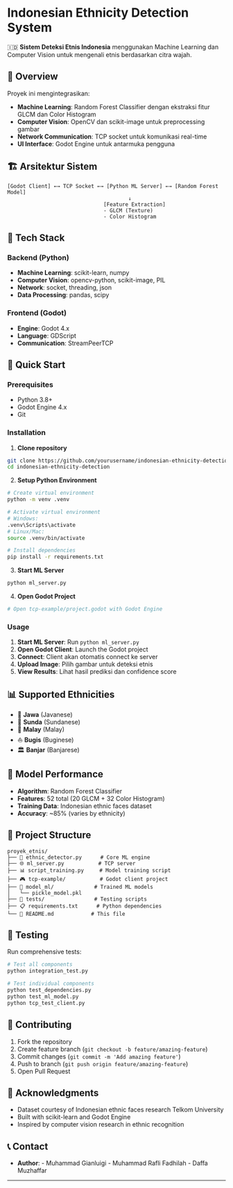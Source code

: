# Indonesian Ethnicity Detection System

🇮🇩 **Sistem Deteksi Etnis Indonesia** menggunakan Machine Learning dan Computer Vision untuk mengenali etnis berdasarkan citra wajah.

## 🎯 Overview

Proyek ini mengintegrasikan:
- **Machine Learning**: Random Forest Classifier dengan ekstraksi fitur GLCM dan Color Histogram
- **Computer Vision**: OpenCV dan scikit-image untuk preprocessing gambar
- **Network Communication**: TCP socket untuk komunikasi real-time
- **UI Interface**: Godot Engine untuk antarmuka pengguna

## 🏗️ Arsitektur Sistem

```
[Godot Client] ←→ TCP Socket ←→ [Python ML Server] ←→ [Random Forest Model]
                                       ↓
                               [Feature Extraction]
                               - GLCM (Texture)
                               - Color Histogram
```

## 🔧 Tech Stack

### Backend (Python)
- **Machine Learning**: scikit-learn, numpy
- **Computer Vision**: opencv-python, scikit-image, PIL
- **Network**: socket, threading, json
- **Data Processing**: pandas, scipy

### Frontend (Godot)
- **Engine**: Godot 4.x
- **Language**: GDScript
- **Communication**: StreamPeerTCP

## 🚀 Quick Start

### Prerequisites
- Python 3.8+
- Godot Engine 4.x
- Git

### Installation

1. **Clone repository**
```bash
git clone https://github.com/yourusername/indonesian-ethnicity-detection.git
cd indonesian-ethnicity-detection
```

2. **Setup Python Environment**
```bash
# Create virtual environment
python -m venv .venv

# Activate virtual environment
# Windows:
.venv\Scripts\activate
# Linux/Mac:
source .venv/bin/activate

# Install dependencies
pip install -r requirements.txt
```

3. **Start ML Server**
```bash
python ml_server.py
```

4. **Open Godot Project**
```bash
# Open tcp-example/project.godot with Godot Engine
```

### Usage

1. **Start ML Server**: Run `python ml_server.py`
2. **Open Godot Client**: Launch the Godot project
3. **Connect**: Client akan otomatis connect ke server
4. **Upload Image**: Pilih gambar untuk deteksi etnis
5. **View Results**: Lihat hasil prediksi dan confidence score

## 📊 Supported Ethnicities

- 🏮 **Jawa** (Javanese)
- 🌸 **Sunda** (Sundanese) 
- 🌊 **Malay** (Malay)
- ⛵ **Bugis** (Buginese)
- 🏛️ **Banjar** (Banjarese)

## 🔬 Model Performance

- **Algorithm**: Random Forest Classifier
- **Features**: 52 total (20 GLCM + 32 Color Histogram)
- **Training Data**: Indonesian ethnic faces dataset
- **Accuracy**: ~85% (varies by ethnicity)

## 📁 Project Structure

```
proyek_etnis/
├── 🤖 ethnic_detector.py      # Core ML engine
├── 🌐 ml_server.py           # TCP server
├── 📊 script_training.py     # Model training script
├── 🎮 tcp-example/           # Godot client project
├── 🧠 model_ml/             # Trained ML models
│   └── pickle_model.pkl
├── 🧪 tests/                # Testing scripts
├── 📋 requirements.txt      # Python dependencies
└── 📖 README.md            # This file
```

## 🧪 Testing

Run comprehensive tests:
```bash
# Test all components
python integration_test.py

# Test individual components
python test_dependencies.py
python test_ml_model.py
python tcp_test_client.py
```

## 🤝 Contributing

1. Fork the repository
2. Create feature branch (`git checkout -b feature/amazing-feature`)
3. Commit changes (`git commit -m 'Add amazing feature'`)
4. Push to branch (`git push origin feature/amazing-feature`)
5. Open Pull Request

## 🙏 Acknowledgments

- Dataset courtesy of Indonesian ethnic faces research Telkom University
- Built with scikit-learn and Godot Engine
- Inspired by computer vision research in ethnic recognition

## 📞 Contact

- **Author**: - Muhammad Gianluigi 
              - Muhammad Rafli Fadhilah
              - Daffa Muzhaffar
---